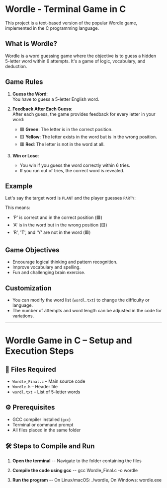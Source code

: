 # Wordle - Terminal Game in C

This project is a text-based version of the popular Wordle game, implemented in the C programming language.

## What is Wordle?

Wordle is a word guessing game where the objective is to guess a hidden 5-letter word within 6 attempts. It's a game of logic, vocabulary, and deduction.

## Game Rules

1. **Guess the Word**:  
   You have to guess a 5-letter English word.

2. **Feedback After Each Guess**:  
   After each guess, the game provides feedback for every letter in your word:
   - 🟩 **Green**: The letter is in the correct position.
   - 🟨 **Yellow**: The letter exists in the word but is in the wrong position.
   - 🟥 **Red**: The letter is not in the word at all.

3. **Win or Lose**:
   - You win if you guess the word correctly within 6 tries.
   - If you run out of tries, the correct word is revealed.

## Example

Let's say the target word is `PLANT` and the player guesses `PARTY`:


This means:
- 'P' is correct and in the correct position (🟩)
- 'A' is in the word but in the wrong position (🟨)
- 'R', 'T', and 'Y' are not in the word (🟥)

## Game Objectives

- Encourage logical thinking and pattern recognition.
- Improve vocabulary and spelling.
- Fun and challenging brain exercise.

## Customization

- You can modify the word list (`wordl.txt`) to change the difficulty or language.
- The number of attempts and word length can be adjusted in the code for variations.

---

# Wordle Game in C – Setup and Execution Steps

## 📁 Files Required

- `Wordle_Final.c` – Main source code
- `Wordle.h` – Header file
- `wordl.txt` – List of 5-letter words

## ⚙️ Prerequisites

- GCC compiler installed (`gcc`)
- Terminal or command prompt
- All files placed in the same folder

## 🛠️ Steps to Compile and Run

1. **Open the terminal**  -- Navigate to the folder containing the files
   
3. **Compile the code using gcc**  -- gcc Wordle_Final.c -o wordle
   
5. **Run the program**  -- On Linux/macOS: ./wordle,     On Windows: wordle.exe
  
   
   

